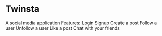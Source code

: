 # Twinsta
A social media application
Features:
Login
Signup
Create a post
Follow a user
Unfollow a user
Like a post
Chat with your friends
